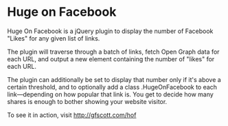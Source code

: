 Huge on Facebook
================

Huge On Facebook is a jQuery plugin to display the number of Facebook "Likes" for any given list of links.

The plugin will traverse through a batch of links, fetch Open Graph data for each URL, and output a new <span> element containing the number of "likes" for each URL.

The plugin can additionally be set to display that number only if it's above a certain threshold, and to optionally add a class .HugeOnFacebook to each link—depending on how popular that link is. You get to decide how many shares is enough to bother showing your website visitor.

To see it in action, visit http://gfscott.com/hof
